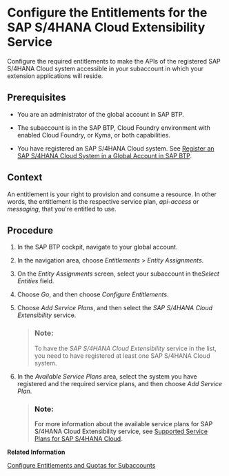 <!-- loio65ad330d11ac49a196948aa8db6470fb -->

# Configure the Entitlements for the SAP S/4HANA Cloud Extensibility Service

Configure the required entitlements to make the APIs of the registered SAP S/4HANA Cloud system accessible in your subaccount in which your extension applications will reside.



<a name="loio65ad330d11ac49a196948aa8db6470fb__prereq_zxm_j3c_fhb"/>

## Prerequisites

-   You are an administrator of the global account in SAP BTP.

-   The subaccount is in the SAP BTP, Cloud Foundry environment with enabled Cloud Foundry, or Kyma, or both capabilities.

-   You have registered an SAP S/4HANA Cloud system. See [Register an SAP S/4HANA Cloud System in a Global Account in SAP BTP](register-an-sap-s-4hana-cloud-system-in-a-global-account-in-sap-btp-28171b6.md).




<a name="loio65ad330d11ac49a196948aa8db6470fb__context_rvd_hxm_3pb"/>

## Context

An entitlement is your right to provision and consume a resource. In other words, the entitlement is the respective service plan, *api-access* or *messaging*, that you're entitled to use.



## Procedure

1.  In the SAP BTP cockpit, navigate to your global account.

2.  In the navigation area, choose *Entitlements* \> *Entity Assignments*.

3.  On the *Entity Assignments* screen, select your subaccount in the*Select Entities* field.

4.  Choose *Go*, and then choose *Configure Entitlements*.

5.  Choose *Add Service Plans*, and then select the *SAP S/4HANA Cloud Extensibility* service.

    > ### Note:  
    > To have the *SAP S/4HANA Cloud Extensibility* service in the list, you need to have registered at least one SAP S/4HANA Cloud system.

6.  In the *Available Service Plans* area, select the system you have registered and the required service plans, and then choose *Add Service Plan*.

    > ### Note:  
    > For more information about the available service plans for SAP S/4HANA Cloud Extensibility service, see [Supported Service Plans for SAP S/4HANA Cloud](supported-service-plans-for-sap-s-4hana-cloud-925c00a.md).


**Related Information**  


[Configure Entitlements and Quotas for Subaccounts](../50-administration-and-ops/configure-entitlements-and-quotas-for-subaccounts-5ba357b.md "Distribute the entitlements that are available in your global account by adding service plans and their allowed quotas to your subaccounts using SAP BTP cockpit.")

